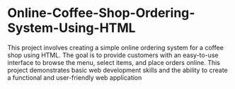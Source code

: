 # Online-Coffee-Shop-Ordering-System-Using-HTML
This project involves creating a simple online ordering system for a coffee shop using HTML. The goal is to provide customers with an easy-to-use interface to browse the menu, select items, and place orders online. This project demonstrates basic web development skills and the ability to create a functional and user-friendly web application
